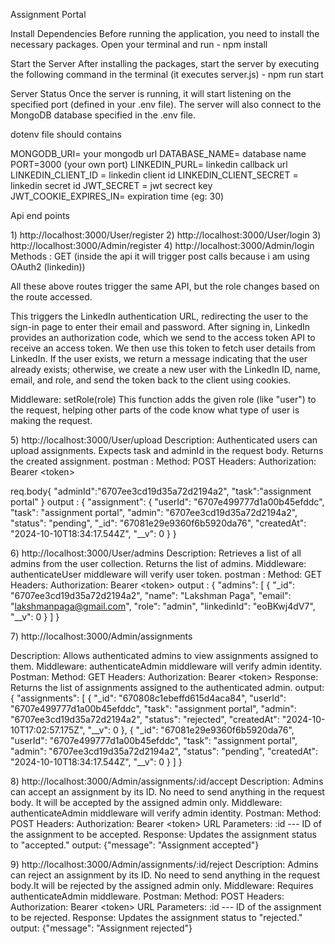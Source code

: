 Assignment Portal

Install Dependencies Before running the application, you need to install
the necessary packages. Open your terminal and run - npm install

Start the Server After installing the packages, start the server by
executing the following command in the terminal (it executes
server.js) - npm run start

Server Status Once the server is running, it will start listening on the
specified port (defined in your .env file). The server will also connect
to the MongoDB database specified in the .env file.

dotenv file should contains

MONGODB_URI= your mongodb url DATABASE_NAME= database name PORT=3000
(your own port) LINKEDIN_PURL= linkedin callback url LINKEDIN_CLIENT_ID
= linkedin client id LINKEDIN_CLIENT_SECRET = linkedin secret id
JWT_SECRET = jwt secrect key JWT_COOKIE_EXPIRES_IN= expiration time (eg:
30)

Api end points

1\) http://localhost:3000/User/register 2)
http://localhost:3000/User/login 3) http://localhost:3000/Admin/register
4) http://localhost:3000/Admin/login Methods : GET (inside the api it
will trigger post calls because i am using OAuth2 (linkedin))

All these above routes trigger the same API, but the role changes based
on the route accessed.

This triggers the LinkedIn authentication URL, redirecting the user to
the sign-in page to enter their email and password. After signing in,
LinkedIn provides an authorization code, which we send to the access
token API to receive an access token. We then use this token to fetch
user details from LinkedIn. If the user exists, we return a message
indicating that the user already exists; otherwise, we create a new user
with the LinkedIn ID, name, email, and role, and send the token back to
the client using cookies.

Middleware: setRole(role) This function adds the given role (like
\"user\") to the request, helping other parts of the code know what type
of user is making the request.

5\) http://localhost:3000/User/upload Description: Authenticated users
can upload assignments. Expects task and adminId in the request body.
Returns the created assignment. postman : Method: POST Headers:
Authorization: Bearer \<token\>

req.body{ \"adminId\":\"6707ee3cd19d35a72d2194a2\",
\"task\":\"assignment portal\" } output : { \"assignment\": {
\"userId\": \"6707e499777d1a00b45efddc\", \"task\": \"assignment
portal\", \"admin\": \"6707ee3cd19d35a72d2194a2\", \"status\":
\"pending\", \"\_id\": \"67081e29e9360f6b5920da76\", \"createdAt\":
\"2024-10-10T18:34:17.544Z\", \"\_\_v\": 0 } }

6\) http://localhost:3000/User/admins Description: Retrieves a list of
all admins from the user collection. Returns the list of admins.
Middleware: authenticateUser middleware will verify user token. postman
: Method: GET Headers: Authorization: Bearer \<token\> output : {
\"admins\": \[ { \"\_id\": \"6707ee3cd19d35a72d2194a2\", \"name\":
\"Lakshman Paga\", \"email\": \"lakshmanpaga@gmail.com\", \"role\":
\"admin\", \"linkedinId\": \"eoBKwj4dV7\", \"\_\_v\": 0 } \] }

7\) http://localhost:3000/Admin/assignments

Description: Allows authenticated admins to view assignments assigned to
them. Middleware: authenticateAdmin middleware will verify admin
identity. Postman: Method: GET Headers: Authorization: Bearer \<token\>
Response: Returns the list of assignments assigned to the authenticated
admin. output: { \"assignments\": \[ { \"\_id\":
\"670808c1ebeffd615d4aca84\", \"userId\": \"6707e499777d1a00b45efddc\",
\"task\": \"assignment portal\", \"admin\":
\"6707ee3cd19d35a72d2194a2\", \"status\": \"rejected\", \"createdAt\":
\"2024-10-10T17:02:57.175Z\", \"\_\_v\": 0 }, { \"\_id\":
\"67081e29e9360f6b5920da76\", \"userId\": \"6707e499777d1a00b45efddc\",
\"task\": \"assignment portal\", \"admin\":
\"6707ee3cd19d35a72d2194a2\", \"status\": \"pending\", \"createdAt\":
\"2024-10-10T18:34:17.544Z\", \"\_\_v\": 0 } \] }

8\) http://localhost:3000/Admin/assignments/:id/accept Description:
Admins can accept an assignment by its ID. No need to send anything in
the request body. It will be accepted by the assigned admin only.
Middleware: authenticateAdmin middleware will verify admin identity.
Postman: Method: POST Headers: Authorization: Bearer \<token\> URL
Parameters: :id --- ID of the assignment to be accepted. Response:
Updates the assignment status to \"accepted.\" output: {\"message\":
\"Assignment accepted\"}

9\) http://localhost:3000/Admin/assignments/:id/reject Description:
Admins can reject an assignment by its ID. No need to send anything in
the request body.It will be rejected by the assigned admin only.
Middleware: Requires authenticateAdmin middleware. Postman: Method: POST
Headers: Authorization: Bearer \<token\> URL Parameters: :id --- ID of
the assignment to be rejected. Response: Updates the assignment status
to \"rejected.\" output: {\"message\": \"Assignment rejected\"}
